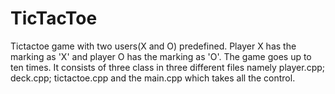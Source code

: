 # TicTacToe
Tictactoe game with two users(X and O) predefined. Player X has the marking as 'X' and player O has the marking as 'O'. The game goes up to ten times. 
It consists of three class in three different files namely player.cpp; deck.cpp; tictactoe.cpp and the main.cpp which takes all the control.
